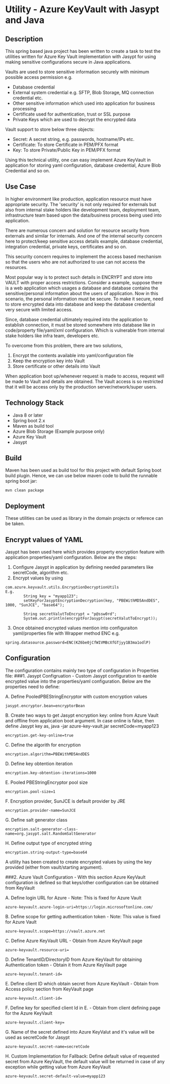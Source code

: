# Utility - Azure KeyVault with Jasypt and Java

## Description
This spring based java project has been written to create a task to test the utilities written for Azure Key Vault implementation with Jasypt for using making sensitive configurations secure in Java applications.

Vaults are used to store sensitive information securely with minimum possible access permission e.g.
- Database credential
- External system credential e.g. SFTP, Blob Storage, MQ connection credential etc.
- Other sensitive information which used into application for business processing
- Certificate used for authentication, trust or SSL purpose
- Private Keys which are used to decrypt the encrypted data

Vault support to store below three objects:
- Secret: A secret string, e.g. passwords, hostname/IPs etc.
- Certificate: To store Certificate in PEM/PFX format
- Key: To store Private/Public Key in PEM/PFX format

Using this technical utility, one can easy implement Azure KeyVault in application for storing yaml configuration, database credential, Azure Blob Credential and so on. 


## Use Case
In higher environment like production, application resource must have appropriate security. The 'security' is not only required for externals but also from internal stake holders like development team, deployment team, infrastructure team based upon the data/business process being used into application.

There are numerous concern and solution for resource security from externals and similar for internals. And one of the internal security concern here to protect/keep sensitive access details example, database credential, integration credential, private keys, certificates and so on.

This security concern requires to implement the access based mechanism so that the users who are not authorized to use can not access the resources.

Most popular way is to protect such details in ENCRYPT and store into  VAULT with proper access restrictions.
Consider a example, suppose there is a web application which usages a database and database contains the sensitive/personal information about the users of application.
Now in this scenario, the personal information must be secure. To make it secure, need to store encrypted data into database and keep the database credential very secure with limited access.

Since, database credential ultimately required into the application to establish connection, it must be stored somewhere into database like in code/property file/yaml/xml configuration. Which is vulnerable from internal stake holders like infra team, developers etc.

To overcome from this problem, there are two solutions,
1. Encrypt the contents available into yaml/configuration file
2. Keep the encryption key into Vault
3. Store certificate or other details into Vault

When application boot up/whenever request is made to access, request will be made to Vault and details are obtained.
The Vault access is so restricted that it will be access only by the production server/network/super users.
  

## Technology Stack
- Java 8 or later
- Spring boot 2.x
- Maven as build tool
- Azure Blob Storage (Example purpose only)
- Azure Key Vault
- Jasypt



## Build
Maven has been used as build tool for this project with default Spring boot build plugin.
Hence, we can use below maven code to build the runnable spring boot jar:

```
mvn clean package
```

## Deployment 
These utilities can be used as library in the domain projects or referece can be taken. 

## Encrypt values of YAML
Jasypt has been used here which provides property encryption feature with application properties/yaml configuration. Below are the steps:
1. Configure Jasypt in application by defining needed parameters like secretCode, algorithm etc.
2. Encrypt values by using

```
com.azure.keyvault.utils.EncryptionDecryptionUtils
E.g.
		String key = "myapp123";
		setKeyForJasyptEncryptionDecryption(key, "PBEWithMD5AndDES", 1000, "SunJCE", "base64");
		
		String secretValutToEncrypt = "p@ssw0rd";
		System.out.println(encryptForJasypt(secretValutToEncrypt));

```
3. Once obtained encrypted values mention into configuraiton yaml/properties file with Wrapper method ENC e.g.

```
spring.datasource.password=ENC(KZ6be0jCfWIVMBcXfGTjyy1B3ma1odlP)
```
 

## Configuration
The configuration contains mainly two type of configuration in Properties file:
###1. Jasypt Configruation - Custom Jasypt configuration to eanble encrypted value into the properties/yaml configuration. Below are the properties need to define:

A. Define PooledPBEStringEncryptor with custom encryption values

```
jasypt.encryptor.bean=encryptorBean
```
B. Create two ways to get Jasypt encryption key: online from Azure Vault and offline from application boot argument.
In case online is false, then define Jasypt key as, java -jar azure-key-vault.jar secretCode=myapp123

```
encryption.get-key-online=true
````
C. Define the algorith for encryption

```
encryption.algorithm=PBEWithMD5AndDES
```
D. Define key obtention iteration

``` 
encryption.key-obtention-iterations=1000
```
E. Pooled PBEStringEncryptor pool size

```
encryption.pool-size=1
```
F. Encryption provider, SunJCE is default provider by JRE

```
encryption.provider-name=SunJCE
```
G. Define salt generator class

```
encryption.salt-generator-class-name=org.jasypt.salt.RandomSaltGenerator
```
H. Define output type of encrypted string

```
encryption.string-output-type=base64
```

A utility has been created to create encrypted values by using the key provided (either from vault/starting argument).

 

###2. Azure Vault Configuration - With this section Azure KeyVault configuration is defined so that keys/other configuration can be obtained from KeyVault

A. Define login URL for Azure - Note: This is fixed for Azure Vault

```
azure-keyvault.azure-login-uri=https://login.microsoftonline.com/
```
B. Define scope for getting authentication token - Note: This value is fixed for Azure Vault

```
azure-keyvault.scope=https://vault.azure.net
```
C. Define Azure KeyVault URL - Obtain from Azure KeyVault page

```
azure-keyvault.resource-uri=
```
D. Define TenantID/DirectoryID from Azure KeyVault for obtaining Authentication token - Obtain it from Azure KeyVault page

```
azure-keyvault.tenant-id=
```
E. Define client ID which obtain secret from Azure KeyVault - Obtain from Access policy section from KeyVault page

```
azure-keyvault.client-id=
```
F. Define key for specified client Id in E. - Obtain from client defining page for the Azure KeyVault

```
azure-keyvault.client-key=
```
G. Name of the secret defined into Azure KeyValut and it's value will be used as secretCode for Jasypt

```
azure-keyvault.secret-name=secretCode
```
H. Custom Implementation for Fallback: Define default value of requested secret from Azure KeyVault, the default value will be returned in case of any exception while getting value from Azure KeyVault

```
azure-keyvault.secret-default-value=myapp123
```
